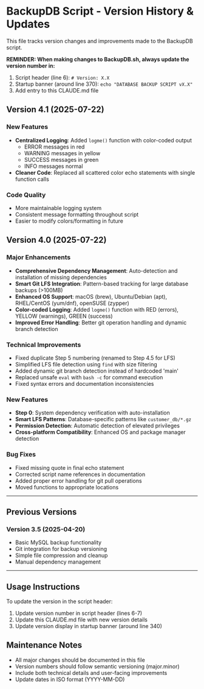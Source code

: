 # BackupDB Script - Version History & Updates

This file tracks version changes and improvements made to the BackupDB script.

**REMINDER: When making changes to BackupDB.sh, always update the version number in:**
1. Script header (line 6): `# Version: X.X`
2. Startup banner (around line 370): `echo "DATABASE BACKUP SCRIPT vX.X"`
3. Add entry to this CLAUDE.md file

## Version 4.1 (2025-07-22)

### New Features
- **Centralized Logging**: Added `logme()` function with color-coded output
  - ERROR messages in red
  - WARNING messages in yellow  
  - SUCCESS messages in green
  - INFO messages normal
- **Cleaner Code**: Replaced all scattered color echo statements with single function calls

### Code Quality
- More maintainable logging system
- Consistent message formatting throughout script
- Easier to modify colors/formatting in future

## Version 4.0 (2025-07-22)

### Major Enhancements
- **Comprehensive Dependency Management**: Auto-detection and installation of missing dependencies
- **Smart Git LFS Integration**: Pattern-based tracking for large database backups (>100MB)
- **Enhanced OS Support**: macOS (brew), Ubuntu/Debian (apt), RHEL/CentOS (yum/dnf), openSUSE (zypper)
- **Color-coded Logging**: Added `logme()` function with RED (errors), YELLOW (warnings), GREEN (success)
- **Improved Error Handling**: Better git operation handling and dynamic branch detection

### Technical Improvements
- Fixed duplicate Step 5 numbering (renamed to Step 4.5 for LFS)
- Simplified LFS file detection using `find` with size filtering
- Added dynamic git branch detection instead of hardcoded 'main'
- Replaced unsafe `eval` with `bash -c` for command execution
- Fixed syntax errors and documentation inconsistencies

### New Features
- **Step 0**: System dependency verification with auto-installation
- **Smart LFS Patterns**: Database-specific patterns like `customer_db/*.gz`
- **Permission Detection**: Automatic detection of elevated privileges
- **Cross-platform Compatibility**: Enhanced OS and package manager detection

### Bug Fixes
- Fixed missing quote in final echo statement
- Corrected script name references in documentation
- Added proper error handling for git pull operations
- Moved functions to appropriate locations

---

## Previous Versions

### Version 3.5 (2025-04-20)
- Basic MySQL backup functionality
- Git integration for backup versioning
- Simple file compression and cleanup
- Manual dependency management

---

## Usage Instructions

To update the version in the script header:

1. Update version number in script header (lines 6-7)
2. Update this CLAUDE.md file with new version details
3. Update version display in startup banner (around line 340)

## Maintenance Notes

- All major changes should be documented in this file
- Version numbers should follow semantic versioning (major.minor)
- Include both technical details and user-facing improvements
- Update dates in ISO format (YYYY-MM-DD)